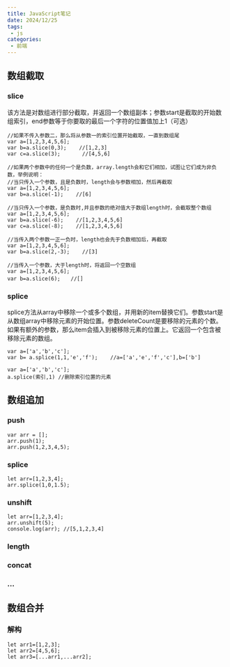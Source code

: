 ```yaml
---
title: JavaScript笔记
date: 2024/12/25
tags:
 - js
categories:
 - 前端
---
```


## 数组截取
### slice
该方法是对数组进行部分截取，并返回一个数组副本；参数start是截取的开始数组索引，end参数等于你要取的最后一个字符的位置值加上1（可选）
```text
//如果不传入参数二，那么将从参数一的索引位置开始截取，一直到数组尾
var a=[1,2,3,4,5,6];
var b=a.slice(0,3);    //[1,2,3]
var c=a.slice(3);       //[4,5,6]
 
//如果两个参数中的任何一个是负数，array.length会和它们相加，试图让它们成为非负数，举例说明：
//当只传入一个参数，且是负数时，length会与参数相加，然后再截取
var a=[1,2,3,4,5,6];
var b=a.slice(-1);    //[6]
 
//当只传入一个参数，是负数时,并且参数的绝对值大于数组length时，会截取整个数组
var a=[1,2,3,4,5,6];
var b=a.slice(-6);    //[1,2,3,4,5,6]
var c=a.slice(-8);    //[1,2,3,4,5,6]
 
//当传入两个参数一正一负时，length也会先于负数相加后，再截取
var a=[1,2,3,4,5,6];
var b=a.slice(2,-3);    //[3]
 
//当传入一个参数，大于length时，将返回一个空数组
var a=[1,2,3,4,5,6];
var b=a.slice(6);　　//[]
```

### splice
splice方法从array中移除一个或多个数组，并用新的item替换它们。参数start是从数组array中移除元素的开始位置。参数deleteCount是要移除的元素的个数。如果有额外的参数，那么item会插入到被移除元素的位置上。它返回一个包含被移除元素的数组。
```text
var a=['a','b','c'];
var b= a.splice(1,1,'e','f');    //a=['a','e','f','c'],b=['b']

var a=['a','b','c'];
a.splice(索引,1) //删除索引位置的元素
```

## 数组追加
### push
```text
var arr = [];
arr.push(1);
arr.push(1,2,3,4,5);
```

### splice
```text
let arr=[1,2,3,4];
arr.splice(1,0,1.5);
```

### unshift
```text
let arr=[1,2,3,4];
arr.unshift(5);
console.log(arr); //[5,1,2,3,4]
```

### length
### concat
### ...

## 数组合并
### 解构
```text
let arr1=[1,2,3];
let arr2=[4,5,6];
let arr3=[...arr1,...arr2];
```
